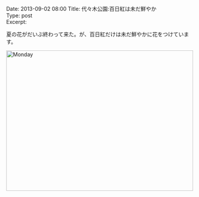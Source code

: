 Date: 2013-09-02  08:00
Title: 代々木公園:百日紅は未だ鮮やか  
Type: post  
Excerpt: 

夏の花がだいぶ終わって来た。が、百日紅だけは未だ鮮やかに花をつけています。

<a href="http://www.flickr.com/photos/hdknr/9662352558/" title="Monday by hidelafoglia, on Flickr"><img src="https://farm3.staticflickr.com/2826/9662352558_1425cd0dc6.jpg" width="500" height="375" alt="Monday"></a>  

